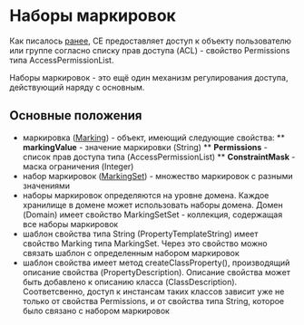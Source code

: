 # Наборы маркировок

Как писалось [ранее](permissions.md), CE предоставляет доступ к объекту пользователю или группе согласно списку прав доступа (ACL) - свойство Permissions типа AccessPermissionList.

Наборы маркировок - это ещё один механизм регулирования доступа, действующий наряду с основным.

## Основные положения

* маркировка ([Marking](https://www.ibm.com/support/knowledgecenter/SSNW2F_5.2.0/com.ibm.p8.ce.dev.java.doc/com/filenet/api/security/Marking.html)) - объект, имеющий следующие свойства:
** **markingValue** - значение маркировки (String)
** **Permissions** - список прав доступа типа (AccessPermissionList)
** **ConstraintMask** - маска ограничения (Integer) 
* набор маркировок ([MarkingSet](https://www.ibm.com/support/knowledgecenter/SSNW2F_5.2.1/com.ibm.p8.ce.dev.java.doc/com/filenet/api/security/MarkingSet.html)) - множество маркировок с разными значениями
* наборы маркировок определяются на уровне домена. Каждое хранилище в домене может использовать наборы домена. Домен (Domain) имеет свойство MarkingSetSet - коллекция, содержащая все наборы маркировок
* шаблон свойства типа String (PropertyTemplateString) имеет свойство Marking типа MarkingSet. Через это свойство можно связать шаблон с определенным набором маркировок 
* шаблон свойства имеет метод createClassProperty(), производящий описание свойства (PropertyDescription). Описание свойства может быть добавлено к описанию класса (ClassDescription). Соответсвенно, доступ к инстансам таких классов зависит уже не только от свойства Permissions, и от свойства типа String, которое было связано с набором маркировок
